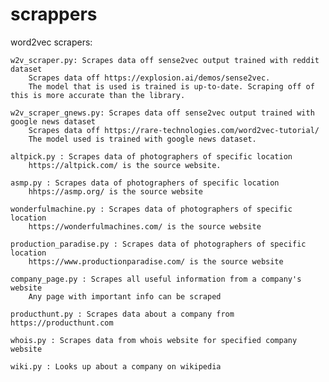 # scrappers

word2vec scrapers:

	w2v_scraper.py: Scrapes data off sense2vec output trained with reddit dataset
		Scrapes data off https://explosion.ai/demos/sense2vec.
		The model that is used is trained is up-to-date. Scraping off of this is more accurate than the library.
  
	w2v_scraper_gnews.py: Scrapes data off sense2vec output trained with google news dataset
		Scrapes data off https://rare-technologies.com/word2vec-tutorial/
		The model used is trained with google news dataset.

	altpick.py : Scrapes data of photographers of specific location
		https://altpick.com/ is the source website.
	
	asmp.py : Scrapes data of photographers of specific location
		hhtps://asmp.org/ is the source website
		
	wonderfulmachine.py : Scrapes data of photographers of specific location
		https://wonderfulmachines.com/ is the source website
	
	production_paradise.py : Scrapes data of photographers of specific location
		https://www.productionparadise.com/ is the source website
		
	company_page.py : Scrapes all useful information from a company's website
		Any page with important info can be scraped
	
	producthunt.py : Scrapes data about a company from https://producthunt.com
	
	whois.py : Scrapes data from whois website for specified company website
	
	wiki.py : Looks up about a company on wikipedia

